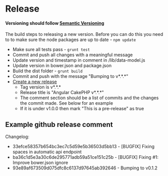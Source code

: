 # Release

#### Versioning should follow [Semantic Versioning](http://semver.org/)

The build steps to releasing a new version. Before you can do this you need to to make sure the node packages are up to date - ``` npm update ```

  * Make sure all tests pass - ``` grunt test ```
  * Commit and push all changes with a meaningful message
  * Update version and timestamp in comment in /lib/data-model.js
  * Update version in bower.json and package.json
  * Build the dist folder -  ``` grunt build ```
  * Commit and push with the message "Bumping to v\*.\*.\*"
  * [Create a new release](https://github.com/Intellipharm/angular-cakephp/releases/new)
    * Tag version is v\*.\*.\*
    * Release title is "Angular CakePHP v\*.\*.\*"
    * The comment section should be a list of commits and the changes the commit made. See below for an example
    * If it is under v1.0.0 then mark "This is a pre-release" as true


## Example github release comment
Changelog:

  * 33efce58357b654bc3ec7c5d59e5b36503d5bb13 - [BUGFIX] Fixing spaces in automatic api endpoint
  * ba36c1d5e3a30c6de295771adb59a51ce151c25b - [BUGFIX] Fixing #1: Improve bower.json ignore
  * 93e89af673509d075dfc8c6137d97645ab392646 - Bumping to v0.1.2
